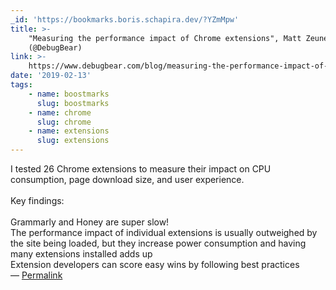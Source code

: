 ```yaml
---
_id: 'https://bookmarks.boris.schapira.dev/?YZmMpw'
title: >-
    "Measuring the performance impact of Chrome extensions", Matt Zeunert
    (@DebugBear)
link: >-
    https://www.debugbear.com/blog/measuring-the-performance-impact-of-chrome-extensions
date: '2019-02-13'
tags:
    - name: boostmarks
      slug: boostmarks
    - name: chrome
      slug: chrome
    - name: extensions
      slug: extensions
---
```


I tested 26 Chrome extensions to measure their impact on CPU consumption, page
download size, and user experience.<br /> <br /> Key findings:<br /> <br />
Grammarly and Honey are super slow!<br /> The performance impact of individual
extensions is usually outweighed by the site being loaded, but they increase
power consumption and having many extensions installed adds up<br /> Extension
developers can score easy wins by following best practices <br>&#8212;
<a href="https://bookmarks.boris.schapira.dev/?YZmMpw" title="Permalink">Permalink</a>
